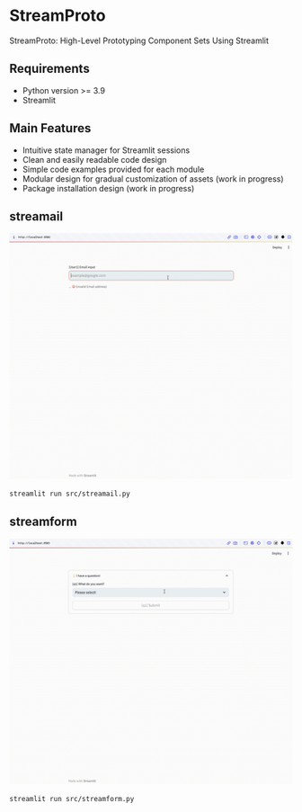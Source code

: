 # StreamProto

StreamProto: High-Level Prototyping Component Sets Using Streamlit

## Requirements

- Python version >= 3.9
- Streamlit

## Main Features

- Intuitive state manager for Streamlit sessions
- Clean and easily readable code design
- Simple code examples provided for each module
- Modular design for gradual customization of assets (work in progress)
- Package installation design (work in progress)

## streamail

![streamail](./docs/streamail-20f-200p.gif)

```bash
streamlit run src/streamail.py
```

## streamform

![streamform](./docs/streamform-20f-200p.gif)

```bash
streamlit run src/streamform.py
```

